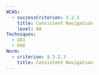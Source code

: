 ```yaml
---
WCAG:
  - successCriterion: 3.2.3
    title: Consistent Navigation
    level: AA
Techniques:
  - G61
  - F66
Norm:
  - criterion: 9.3.2.3
    title: Consistent Navigation
---
```

